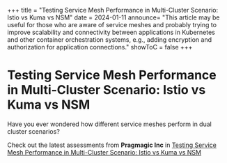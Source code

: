 +++
title = "Testing Service Mesh Performance in Multi-Cluster Scenario: Istio vs Kuma vs NSM"
date = 2024-01-11
announce= "This article may be useful for those who are aware of service meshes and probably trying to improve scalability and connectivity between applications in Kubernetes and other container orchestration systems, e.g., adding encryption and authorization for application connections."
showToC = false
+++

# Testing Service Mesh Performance in Multi-Cluster Scenario: Istio vs Kuma vs NSM

Have you ever wondered how different service meshes perform in dual cluster scenarios?

Check out the latest assessments from **Pragmagic Inc** in [Testing Service Mesh Performance in Multi-Cluster Scenario: Istio vs Kuma vs NSM](https://dev.to/pragmagic/testing-service-mesh-performance-in-multi-cluster-scenario-istio-vs-kuma-vs-nsm-4agj)